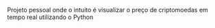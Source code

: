 Projeto pessoal onde o intuito é visualizar o preço de criptomoedas em tempo real utilizando o Python
